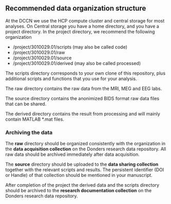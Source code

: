 ## Recommended data organization structure

At the DCCN we use the HCP compute cluster and central storage for most analyses. On Central storage you have a home directory, and you have a project directory. In the project directory, we recommend the following organization

  - /project/3010029.01/scripts (may also be called code)
  - /project/3010029.01/raw
  - /project/3010029.01/source
  - /project/3010029.01/derived (may also be called processed)

The scripts directory corresponds to your own clone of this repository, plus additional scripts and functions that you use for your analysis.

The raw directory contains the raw data from the MRI, MEG and EEG labs.

The source directory contains the anonimized BIDS format raw data files that can be shared.

The derived directory contains the result from processing and will mainly contain MATLAB *.mat files.

### Archiving the data

The **raw** directory should be organized consistently with the organization in the **data acquisition collection** on the Donders research data repository. All raw data should be archived immediately after data acquisition.

The **source** directory should be uploaded to the **data sharing collection** together with the relevant scripts and results. The persistent identifier (DOI or Handle) of that collection should be mentioned in your manuscript. 

After completion of the project the derived data and the scripts directory should be archived to the **research documentation collection** on the Donders research data repository.

